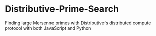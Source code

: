 # Distributive-Prime-Search
Finding large Mersenne primes with Distributive's distributed compute protocol with both JavaScript and Python
